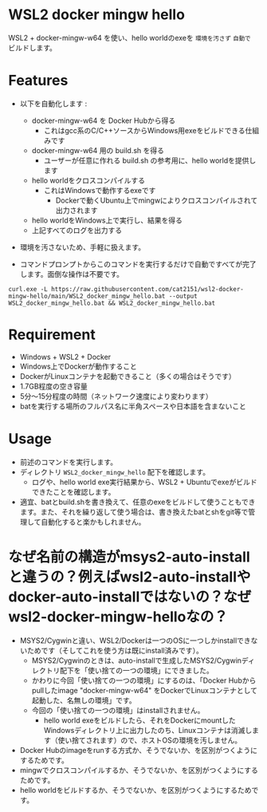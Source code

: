# WSL2 docker mingw hello

WSL2 + docker-mingw-w64 を使い、hello worldのexeを `環境を汚さず` `自動で` ビルドします。

# Features
- 以下を自動化します :
  - docker-mingw-w64 を Docker Hubから得る
    - これはgcc系のC/C++ソースからWindows用exeをビルドできる仕組みです
  - docker-mingw-w64 用の build.sh を得る
    - ユーザーが任意に作れる build.sh の参考用に、hello worldを提供します
  - hello worldをクロスコンパイルする
    - これはWindowsで動作するexeです
      - Dockerで動くUbuntu上でmingwによりクロスコンパイルされて出力されます
  - hello worldをWindows上で実行し、結果を得る
  - 上記すべてのログを出力する

- 環境を汚さないため、手軽に扱えます。
- コマンドプロンプトからこのコマンドを実行するだけで自動ですべてが完了します。面倒な操作は不要です。
```
curl.exe -L https://raw.githubusercontent.com/cat2151/wsl2-docker-mingw-hello/main/WSL2_docker_mingw_hello.bat --output WSL2_docker_mingw_hello.bat && WSL2_docker_mingw_hello.bat
```

# Requirement
- Windows + WSL2 + Docker
- Windows上でDockerが動作すること
- DockerがLinuxコンテナを起動できること（多くの場合はそうです）
- 1.7GB程度の空き容量
- 5分～15分程度の時間（ネットワーク速度により変わります）
- batを実行する場所のフルパス名に半角スペースや日本語を含まないこと

# Usage
- 前述のコマンドを実行します。
- ディレクトリ `WSL2_docker_mingw_hello` 配下を確認します。
  - ログや、hello world exe実行結果から、WSL2 + Ubuntuでexeがビルドできたことを確認します。
- 適宜、batとbuild.shを書き換えて、任意のexeをビルドして使うこともできます。また、それを繰り返して使う場合は、書き換えたbatとshをgit等で管理して自動化すると楽かもしれません。

# なぜ名前の構造がmsys2-auto-installと違うの？例えばwsl2-auto-installやdocker-auto-installではないの？なぜwsl2-docker-mingw-helloなの？
- MSYS2/Cygwinと違い、WSL2/Dockerは一つのOSに一つしかinstallできないためです（そしてこれを使う方は既にinstall済みです）。
  - MSYS2/Cygwinのときは、auto-installで生成したMSYS2/Cygwinディレクトリ配下を「使い捨ての一つの環境」にできました。
  - かわりに今回「使い捨ての一つの環境」にするのは、「Docker Hubからpullしたimage "docker-mingw-w64" をDockerでLinuxコンテナとして起動した、名無しの環境」です。
  - 今回の「使い捨ての一つの環境」はinstallされません。
    - hello world exeをビルドしたら、それをDockerにmountしたWindowsディレクトリ上に出力したのち、Linuxコンテナは消滅します（使い捨てされます）ので、ホストOSの環境を汚しません。
- Docker Hubのimageをrunする方式か、そうでないか、を区別がつくようにするためです。
- mingwでクロスコンパイルするか、そうでないか、を区別がつくようにするためです。
- hello worldをビルドするか、そうでないか、を区別がつくようにするためです。
